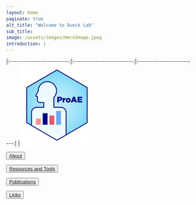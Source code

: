 ```yaml
---
layout: home
paginate: true
alt_title: "Welcome to Dueck Lab"
sub_title: 
image: /assets/images/HeroImage.jpeg
introduction: |
---
```

|:-------------------------:|:-------------------------:|:-------------------------:|
|<img width="200" alt="ProAE" src="/assets/images/ProAE_no_background.png"> 
 
<button onlick="About"><a href="https://duecklab.github.io/about"> About</a></button>

<button onlick="Resources and Tooks"><a href="https://duecklab.github.io/tools"> Resources and Tools</a></button>

<button onlick="Publications"><a href="https://duecklab.github.io/publications"> Publications</a></button>

<button onlick="Links"><a href="https://duecklab.github.io/links"> Links</a></button>
